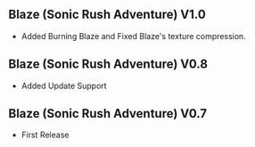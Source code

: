 ## Blaze (Sonic Rush Adventure) V1.0
- Added Burning Blaze and Fixed Blaze's texture compression.

## Blaze (Sonic Rush Adventure) V0.8
- Added Update Support

## Blaze (Sonic Rush Adventure) V0.7
- First Release
